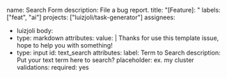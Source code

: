 name: Search Form
description: File a bug report.
title: "[Feature]: "
labels: ["feat", "ai"]
projects: ["luizjoli/task-generator"]
assignees:
  - luizjoli
body:
  - type: markdown
    attributes:
      value: |
        Thanks for use this template issue, hope to help you with something!
  - type: input
    id: text_search
    attributes:
      label: Term to Search
      description: Put your text term here to search?
      placeholder: ex. my cluster
    validations:
      required: yes
